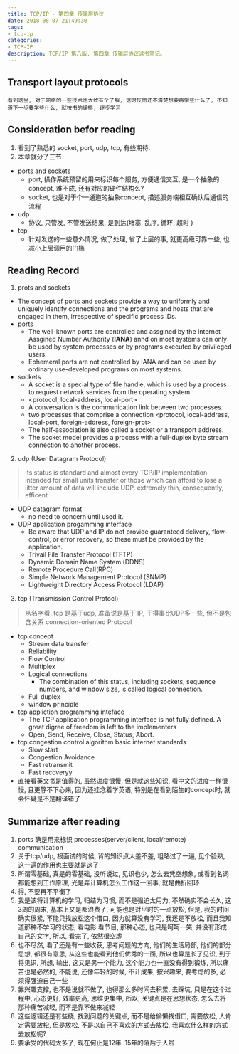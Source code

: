 ```yaml
---
title: TCP/IP - 第四章 传输层协议
date: 2018-08-07 21:49:30
tags: 
- tcp-ip
categories: 
- TCP-IP
description: TCP/IP 第八版, 第四章 传输层协议读书笔记。
---
```


##  Transport layout protocols
    看到这里, 对于网络的一些技术也大致有个了解, 这时反而还不清楚想要再学些什么了, 不知道下一步要学些什么, 就按书的编排, 逐步学习

## Consideration befor reading
1. 看到了熟悉的 socket, port, udp, tcp, 有些期待.
2. 本章就分了三节
- ports and sockets
    * port, 操作系统预留的用来标识每个服务, 方便通信交互, 是一个抽象的concept, 难不成, 还有对应的硬件结构么? 
    * socket, 也是对于个一通道的抽象concept, 描述服务端相互确认后通信的流程
- udp
    * 协议, 只管发, 不管发送结果, 是到达(堵塞, 乱序, 循环, 超时 )
- tcp
    * 针对发送的一些意外情况, 做了处理, 省了上层的事, 就更高级可靠一些, 也减小上层调用的门槛

## Reading Record
1. prots and sockets
- The concept of ports and sockets provide a way to uniformly and uniquely identify connections and the programs and hosts that are engaged in them, irrespective of specific process IDs.
- ports
    * The well-known ports are controlled and assgined by the Internet Assgined Number Authority (<b>IANA</b>) annd on most systems can only be used by system processes  or by programs executed by privileged users.
    * Ephemeral ports are not controlled by IANA and can be used by ordinary use-developed programs on most systems.
- sockets
    * A socket is a special type of file handle, which is used by a process to request network services from the operating system.
    * <protocol, local-address, local-port>
    * A conversation is the communication link between two processes.
    * two processes that comprise a connection <protocol, local-address, local-port, foreign-address, foreign-prot>
    * The half-association is also called a socket or a transport address.
    * The socket model provides a process with a full-duplex byte stream connection to another process.

2. udp (User Datagram Protocol)
> Its status is standard and almost every TCP/IP implementation intended for small units transfer or those which can afford to lose a litter amount of data will include UDP.
> extremely thin, consequently, efficent
- UDP datagram format
    * no need to concern until used it.
- UDP application progamming interface
    * Be aware that UDP and IP do not provide guaranteed delivery, flow-control, or error recovery, so these must be provided by the application.
    * Trivail File Transfer Protocol (TFTP)
    * Dynamic Domain Name System (DDNS)
    * Remote Procedure Call(RPC)
    * Simple Network Management Protocol (SNMP)
    * Lightweight Directory Access Protocol (LDAP)

3. tcp (Transmission Control Protocl)
> 从名字看, tcp 是基于udp, 准备说是基于 IP, 干得事比UDP多一些, 但不是包含关系
    connection-oriented Protocol
- tcp concept
    * Stream data transfer
    * Reliability
    * Flow Control
    * Multiplex
    * Logical connections
        + The combination of this status, including sockets, sequence numbers, and window size, is called logical connection.
    * Full duplex
    * window principle
- tcp appliction programming inteface
    * The TCP application programming interface is not fully defined. A great digree of freedom is left to the implementers 
    * Open, Send, Receive, Close, Status, Abort.
- tcp congestion control algorithm
    basic internet standards
    * Slow start 
    * Congestion Avoidance
    * Fast retransmit
    * Fast recoveryy
- 直接看英文书是值得的, 虽然进度很慢, 但是就这些知识, 看中文的进度一样很慢, 且更静不下心来, 因为还挂念着学英语, 特别是在看到陌生的concept时, 就会怀疑是不是翻译错了

## Summarize after reading
1. ports 确是用来标识 processes(server/client, local/remote) communication
2. 关于tcp/udp, 根面试的时候, 背的知识点大差不差, 粗略过了一遍, 见个脸熟, 这一遍的作用也主要就是这了
3. 所谓零基础, 真是的零基础, 没听说过, 见识也少, 怎么去凭空想象, 或看到名词都能想到工作原理, 光是弄计算机怎么工作这一回事, 就是曲折回环 
4. 得, 不要再不平衡了
5. 我是该将计算机的学习, 归结为习惯, 而不是强迫太用力, 不然确实不会长久, 这3周的周末, 基本上又是都浪费了, 可能也是对平时的一点放松, 但是, 我的时间确实很紧, 不能只找放松这个借口, 因为就算没有学习, 我还是不放松, 而且我知道那种不学习的状态, 看电影 看节目, 那种心态, 也只是呵呵一笑, 并没有形成自己的文字, 所以, 看完了, 依然很空虚
6. 也不尽然, 看了还是有一些收获, 思考问题的方向, 他们的生活局部, 他们的部分思想, 都很有意思, 从这些也能看到他们优秀的一面, 所以也算是长了见识, 到于将见识, 所想, 输出, 这又是另一个能力, 这个能力也一直没有得到锻炼, 所以痛苦也是必然的, 不能说, 还像年轻的时候, 不计成果, 按兴趣来, 要考虑的多, 必须得强迫自己一些
7. 靠兴趣支撑, 也不是说就不做了, 也得那么多时间去积累, 去踩坑, 只是在这个过程中, 心态更好, 效率更高, 思维更集中, 所以, 关键点是在思想状态, 怎么去将那种痛苦减轻, 而不是靠不做来减轻
8. 这些逻辑还是有些绕, 找到问题的关键点, 而不是给偷懒找借口, 需要放松, 人肯定需要放松, 但是放松, 不是以自己不喜欢的方式去放松, 我喜欢什么样的方式去放松呢? 
9. 要承受的代码太多了, 现在何止是12年, 15年的落后于人啦 
